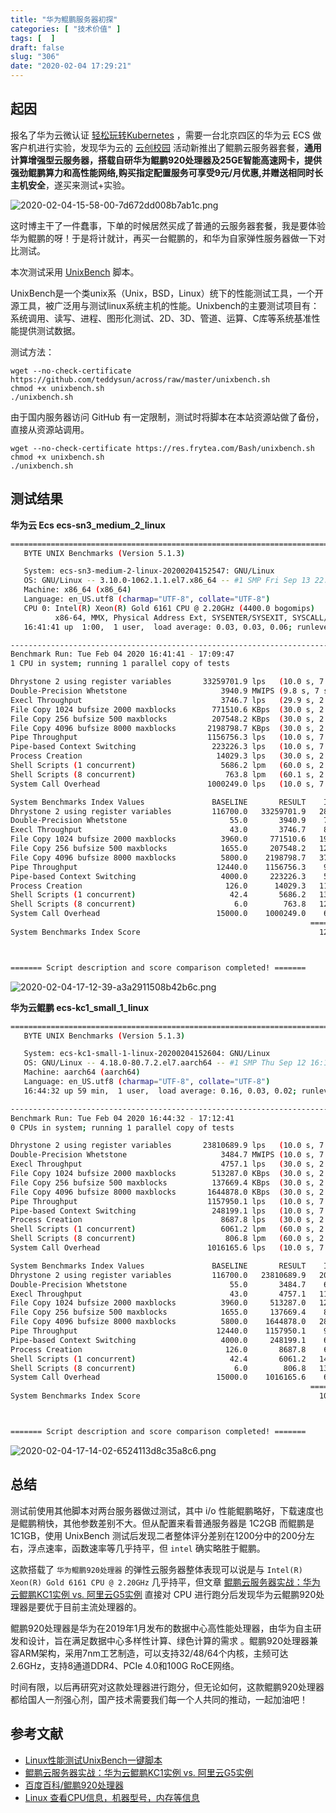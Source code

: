 ```yaml
---
title: "华为鲲鹏服务器初探"
categories: [ "技术价值" ]
tags: [  ]
draft: false
slug: "306"
date: "2020-02-04 17:29:21"
---
```


## 起因

报名了华为云微认证  [轻松玩转Kubernetes](https://edu.huaweicloud.com/certifications/32f661c5c9a142c8ad3ef050cce337a2) ，需要一台北京四区的华为云 ECS 做客户机进行实验，发现华为云的 [云创校园](https://developer.huaweicloud.com/campus) 活动新推出了鲲鹏云服务器套餐，**通用计算增强型云服务器，搭载自研华为鲲鹏920处理器及25GE智能高速网卡，提供强劲鲲鹏算力和高性能网络,购买指定配置服务可享受9元/月优惠,并赠送相同时长主机安全**，遂买来测试+实验。

![2020-02-04-15-58-00-7d672dd008b7ab1c.png](https://imagehost-cdn.frytea.com/images/2020/02/04/2020-02-04-15-58-00-7d672dd008b7ab1c.png)

这时博主干了一件蠢事，下单的时候居然买成了普通的云服务器套餐，我是要体验华为鲲鹏的呀！于是将计就计，再买一台鲲鹏的，和华为自家弹性服务器做一下对比测试。

本次测试采用 [UnixBench](https://github.com/teddysun/across/blob/master/unixbench.sh) 脚本。

UnixBench是一个类unix系（Unix，BSD，Linux）统下的性能测试工具，一个开源工具，被广泛用与测试linux系统主机的性能。Unixbench的主要测试项目有：系统调用、读写、进程、图形化测试、2D、3D、管道、运算、C库等系统基准性能提供测试数据。

测试方法：

```
wget --no-check-certificate https://github.com/teddysun/across/raw/master/unixbench.sh
chmod +x unixbench.sh
./unixbench.sh
```

由于国内服务器访问 GitHub 有一定限制，测试时将脚本在本站资源站做了备份，直接从资源站调用。

```
wget --no-check-certificate https://res.frytea.com/Bash/unixbench.sh
chmod +x unixbench.sh
./unixbench.sh
```

## 测试结果

**华为云 Ecs ecs-sn3_medium_2_linux**

```bash
========================================================================
   BYTE UNIX Benchmarks (Version 5.1.3)

   System: ecs-sn3-medium-2-linux-20200204152547: GNU/Linux
   OS: GNU/Linux -- 3.10.0-1062.1.1.el7.x86_64 -- #1 SMP Fri Sep 13 22:55:44 UTC 2019
   Machine: x86_64 (x86_64)
   Language: en_US.utf8 (charmap="UTF-8", collate="UTF-8")
   CPU 0: Intel(R) Xeon(R) Gold 6161 CPU @ 2.20GHz (4400.0 bogomips)
          x86-64, MMX, Physical Address Ext, SYSENTER/SYSEXIT, SYSCALL/SYSRET
   16:41:41 up  1:00,  1 user,  load average: 0.03, 0.03, 0.06; runlevel 3

------------------------------------------------------------------------
Benchmark Run: Tue Feb 04 2020 16:41:41 - 17:09:47
1 CPU in system; running 1 parallel copy of tests

Dhrystone 2 using register variables       33259701.9 lps   (10.0 s, 7 samples)
Double-Precision Whetstone                     3940.9 MWIPS (9.8 s, 7 samples)
Execl Throughput                               3746.7 lps   (29.9 s, 2 samples)
File Copy 1024 bufsize 2000 maxblocks        771510.6 KBps  (30.0 s, 2 samples)
File Copy 256 bufsize 500 maxblocks          207548.2 KBps  (30.0 s, 2 samples)
File Copy 4096 bufsize 8000 maxblocks       2198798.7 KBps  (30.0 s, 2 samples)
Pipe Throughput                             1156756.3 lps   (10.0 s, 7 samples)
Pipe-based Context Switching                 223226.3 lps   (10.0 s, 7 samples)
Process Creation                              14029.3 lps   (30.0 s, 2 samples)
Shell Scripts (1 concurrent)                   5686.2 lpm   (60.0 s, 2 samples)
Shell Scripts (8 concurrent)                    763.8 lpm   (60.1 s, 2 samples)
System Call Overhead                        1000249.0 lps   (10.0 s, 7 samples)

System Benchmarks Index Values               BASELINE       RESULT    INDEX
Dhrystone 2 using register variables         116700.0   33259701.9   2850.0
Double-Precision Whetstone                       55.0       3940.9    716.5
Execl Throughput                                 43.0       3746.7    871.3
File Copy 1024 bufsize 2000 maxblocks          3960.0     771510.6   1948.3
File Copy 256 bufsize 500 maxblocks            1655.0     207548.2   1254.1
File Copy 4096 bufsize 8000 maxblocks          5800.0    2198798.7   3791.0
Pipe Throughput                               12440.0    1156756.3    929.9
Pipe-based Context Switching                   4000.0     223226.3    558.1
Process Creation                                126.0      14029.3   1113.4
Shell Scripts (1 concurrent)                     42.4       5686.2   1341.1
Shell Scripts (8 concurrent)                      6.0        763.8   1273.1
System Call Overhead                          15000.0    1000249.0    666.8
                                                                   ========
System Benchmarks Index Score                                        1219.7



======= Script description and score comparison completed! =======
```

![2020-02-04-17-12-39-a3a2911508b42b6c.png](https://imagehost-cdn.frytea.com/images/2020/02/04/2020-02-04-17-12-39-a3a2911508b42b6c.png)

**华为云鲲鹏 ecs-kc1_small_1_linux**

```bash
========================================================================
   BYTE UNIX Benchmarks (Version 5.1.3)

   System: ecs-kc1-small-1-linux-20200204152604: GNU/Linux
   OS: GNU/Linux -- 4.18.0-80.7.2.el7.aarch64 -- #1 SMP Thu Sep 12 16:13:20 UTC 2019
   Machine: aarch64 (aarch64)
   Language: en_US.utf8 (charmap="UTF-8", collate="UTF-8")
   16:44:32 up 59 min,  1 user,  load average: 0.16, 0.03, 0.02; runlevel 3

------------------------------------------------------------------------
Benchmark Run: Tue Feb 04 2020 16:44:32 - 17:12:41
0 CPUs in system; running 1 parallel copy of tests

Dhrystone 2 using register variables       23810689.9 lps   (10.0 s, 7 samples)
Double-Precision Whetstone                     3484.7 MWIPS (10.0 s, 7 samples)
Execl Throughput                               4757.1 lps   (30.0 s, 2 samples)
File Copy 1024 bufsize 2000 maxblocks        513287.0 KBps  (30.0 s, 2 samples)
File Copy 256 bufsize 500 maxblocks          137669.4 KBps  (30.0 s, 2 samples)
File Copy 4096 bufsize 8000 maxblocks       1644878.0 KBps  (30.0 s, 2 samples)
Pipe Throughput                             1157950.1 lps   (10.0 s, 7 samples)
Pipe-based Context Switching                 248199.1 lps   (10.0 s, 7 samples)
Process Creation                               8687.8 lps   (30.0 s, 2 samples)
Shell Scripts (1 concurrent)                   6061.2 lpm   (60.0 s, 2 samples)
Shell Scripts (8 concurrent)                    806.8 lpm   (60.0 s, 2 samples)
System Call Overhead                        1016165.6 lps   (10.0 s, 7 samples)

System Benchmarks Index Values               BASELINE       RESULT    INDEX
Dhrystone 2 using register variables         116700.0   23810689.9   2040.3
Double-Precision Whetstone                       55.0       3484.7    633.6
Execl Throughput                                 43.0       4757.1   1106.3
File Copy 1024 bufsize 2000 maxblocks          3960.0     513287.0   1296.2
File Copy 256 bufsize 500 maxblocks            1655.0     137669.4    831.8
File Copy 4096 bufsize 8000 maxblocks          5800.0    1644878.0   2836.0
Pipe Throughput                               12440.0    1157950.1    930.8
Pipe-based Context Switching                   4000.0     248199.1    620.5
Process Creation                                126.0       8687.8    689.5
Shell Scripts (1 concurrent)                     42.4       6061.2   1429.5
Shell Scripts (8 concurrent)                      6.0        806.8   1344.7
System Call Overhead                          15000.0    1016165.6    677.4
                                                                   ========
System Benchmarks Index Score                                        1070.6



======= Script description and score comparison completed! =======
```

![2020-02-04-17-14-02-6524113d8c35a8c6.png](https://imagehost-cdn.frytea.com/images/2020/02/04/2020-02-04-17-14-02-6524113d8c35a8c6.png)

## 总结

测试前使用其他脚本对两台服务器做过测试，其中 i/o 性能鲲鹏略好，下载速度也是鲲鹏稍快，其他参数差别不大。但从配置来看普通服务器是 1C2GB 而鲲鹏是 1C1GB，使用 UnixBench 测试后发现二者整体评分差别在1200分中的200分左右，浮点速率，函数速率等几乎持平，但 `intel` 确实略胜于鲲鹏。

这款搭载了 `华为鲲鹏920处理器` 的弹性云服务器整体表现可以说是与 `Intel(R) Xeon(R) Gold 6161 CPU @ 2.20GHz` 几乎持平，但文章 [鲲鹏云服务器实战：华为云鲲鹏KC1实例 vs. 阿里云G5实例](https://zhuanlan.zhihu.com/p/82300549) 直接对 CPU 进行跑分后发现华为云鲲鹏920处理器是要优于目前主流处理器的。

鲲鹏920处理器是华为在2019年1月发布的数据中心高性能处理器，由华为自主研发和设计，旨在满足数据中心多样性计算、绿色计算的需求  。鲲鹏920处理器兼容ARM架构，采用7nm工艺制造，可以支持32/48/64个内核，主频可达2.6GHz，支持8通道DDR4、PCIe 4.0和100G RoCE网络。

时间有限，以后再研究对这款处理器进行跑分，但无论如何，这款鲲鹏920处理器都给国人一剂强心剂，国产技术需要我们每一个人共同的推动，一起加油吧！


## 参考文献

- [Linux性能测试UnixBench一键脚本](https://teddysun.com/245.html)
- [鲲鹏云服务器实战：华为云鲲鹏KC1实例 vs. 阿里云G5实例](https://zhuanlan.zhihu.com/p/82300549)
- [百度百科/鲲鹏920处理器](https://baike.baidu.com/item/%E9%B2%B2%E9%B9%8F920%E5%A4%84%E7%90%86%E5%99%A8/23655037?fromtitle=%E9%B2%B2%E9%B9%8F920&fromid=23239523)
- [Linux 查看CPU信息，机器型号，内存等信息](https://blog.csdn.net/bluishglc/article/details/41390589)
